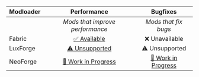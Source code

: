 | Modloader | Performance | Bugfixes |
| --- | :---: | :---: | 
| | *Mods that improve performance* | *Mods that fix bugs* | 
| Fabric | [✅ Available](fabric/optimizations.md) | ❌ Unavailable |
| LuxForge | [⚠ Unsupported](forge/optimizations.md)| ⚠ Unsupported |
| NeoForge | [🚧 Work in Progress](neo/optimizations.md) | [🚧 Work in Progress](neo/fixes.md) |
